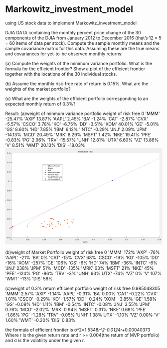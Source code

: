# Markowitz_investment_model
using US stock data to implement Markowitz_investment_model 

DJIA DATA containing the monthly percent price change of the 30 components
of the DJIA from January 2012 to December 2016 (that’s 12 × 5 = 60 items of data per
stock). Compute the sample monthly means and the sample covariance matrix for this
data. Assuming these are the true means and covariances for yet-to-be observed monthly
returns:

(a) Compute the weights of the minimum variance portfolio. What is the formula for the
efficient frontier? Show a plot of the efficient frontier together with the locations of the 30
individual stocks.

(b) Assume the monthly risk-free rate of return is 0.15%. What are the weights of the
market portfolio?

(c) What are the weights of the efficient portfolio corresponding to an expected monthly
return of 0.3%?

Result:
(a)weight of minmum variance portfolio
weight of risk free	0
'MMM'	-25.47%
'AXP'	13.87%
'AAPL'	2.45%
'BA'	-1.24%
'CAT'	-2.87%
'CVX'	-5.57%
'CSCO'	3.78%
'KO'	-6.75%
'DD'	-3.51%
'XOM'	40.01%
'GE'	-5.01%
'GS'	8.60%
'HD'	7.85%
'IBM'	6.12%
'INTC'	-0.29%
'JNJ'	2.09%
'JPM'	-14.13%
'MCD'	20.49%
'MRK'	8.29%
'MSFT'	1.42%
'NKE'	19.41%
'PFE'	-0.83%
'PG'	2.96%
'TRV'	-15.57%
'UNH'	12.81%
'UTX'	6.60%
'VZ'	13.86%
'V'	8.51%
'WMT'	20.13%
'DIS'	-18.03%
![imag](https://github.com/Kaizhang48/Markowitz_investment_model/blob/master/1.png?raw=true)


(b)weight of Market Portfolio
weight of risk free	0
'MMM'	172%
'AXP'	-76%
'AAPL'	-21%
'BA'	0%
'CAT'	-15%
'CVX'	68%
'CSCO'	-19%
'KO'	-105%
'DD'	-16%
'XOM'	-257%
'GE'	106%
'GS'	-6%
'HD'	74%
'IBM'	-36%
'INTC'	-6%
'JNJ'	238%
'JPM'	51%
'MCD'	-135%
'MRK'	63%
'MSFT'	21%
'NKE'	45%
'PFE'	-124%
'PG'	-86%
'TRV'	-3%
'UNH'	93%
UTX'	-74%
'VZ'	0%
'V'	107%
'WMT'	-13%
'DIS'	56%


(c)weight of 0.3% return efficient portfolio
weight of risk free	0.985048305
'MMM'	2.57%
'AXP'	-1.14%
'AAPL'	-0.31%
'BA'	0.00%
'CAT'	-0.22%
'CVX'	1.01%
'CSCO'	-0.29%
'KO'	-1.57%
'DD'	-0.24%
'XOM'	-3.85%
'GE'	1.58%
'GS'	-0.09%
'HD'	1.11%
'IBM'	-0.54%
'INTC'	-0.08%
'JNJ'	3.55%
'JPM'	0.76%
'MCD'	-2.02%
'MRK'	0.94%
'MSFT'	0.31%
'NKE'	0.68%
'PFE'	-1.86%
'PG'	-1.28%
'TRV'	-0.05%
'UNH'	1.38%
UTX'	-1.10%
'VZ'	0.00%
'V'	1.60%
'WMT'	-0.20%
'DIS'	0.83%

the formula of efficient frontier is 
σ^2=1.5348*r^2-0.0124*r+0.00040373
Where r is the given return rate and r >= 0.004(the return of MVP portfolio) and σ is the volatility under the given r.

